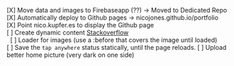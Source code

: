 [X] Move data and images to Firebaseapp (??) -> Moved to Dedicated Repo  
[X] Automatically deploy to Github pages -> nicojones.github.io/portfolio  
[X] Point nico.kupfer.es to display the Github page  
[ ] Create dynamic content [Stackoverflow](https://stackoverflow.com/a/38888009/2016686)  
&nbsp;&nbsp;[ ] Loader for images (use a :before that covers the image until loaded)  
[ ] Save the `tap anywhere` status statically, until the page reloads.
[ ] Upload better home picture (very dark on one side)
